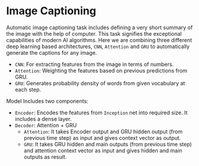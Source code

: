 # Image Captioning

Automatic image captioning task includes defining a very short summary of the image with the help of computer. This task signifies the exceptional capabilities of modern AI algorithms. Here we are combining three different deep learning based architectures, `CNN`, `Attention` and `GRU` to automatically generate the captions for any image.

- `CNN`: For extracting features from the image in terms of numbers.
- `Attention`: Weighting the features based on previous predictions from GRU.
- `GRU`: Generates probability density of words from given vocabulary at each step.




Model Includes two components:

- `Encoder`: Encodes the features from `Inception` net into required size. It includes a dense layer.
- `Decoder`: Attention + GRU
  - `Attention`: It takes Encoder output and GRU hidden output (from previous time step) as input and gives context vector as output.
  - `GRU`: It takes GRU hidden and main outputs (from previous time step) and attention context vector as input and gives hidden and main outputs as result. 
